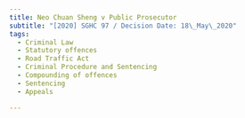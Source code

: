 ```yaml
---
title: Neo Chuan Sheng v Public Prosecutor
subtitle: "[2020] SGHC 97 / Decision Date: 18\_May\_2020"
tags:
  - Criminal Law
  - Statutory offences
  - Road Traffic Act
  - Criminal Procedure and Sentencing
  - Compounding of offences
  - Sentencing
  - Appeals

---
```


